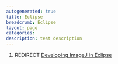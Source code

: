 ```yaml
---
autogenerated: true
title: Eclipse
breadcrumb: Eclipse
layout: page
categories: 
description: test description
---
```


1.  REDIRECT [Developing ImageJ in Eclipse](Developing_ImageJ_in_Eclipse )
